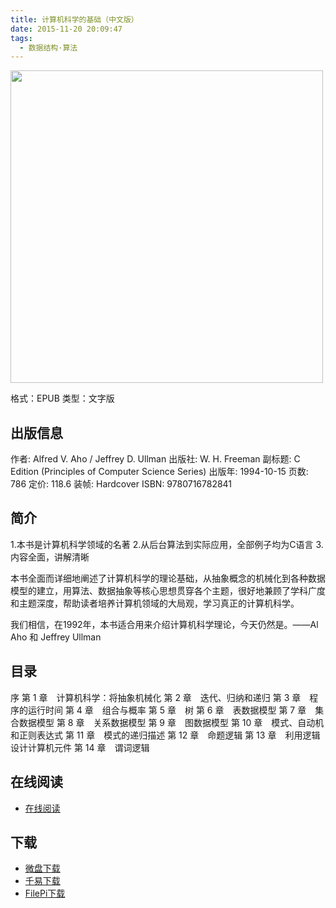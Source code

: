 ```yaml
---
title: 计算机科学的基础（中文版）
date: 2015-11-20 20:09:47
tags:
  - 数据结构·算法
---
```


<img src='http://www.ituring.com.cn/bookcover/1019.175.big.jpg' width='500' />

格式：EPUB
类型：文字版

<!--more-->

## 出版信息 ##

作者: Alfred V. Aho / Jeffrey D. Ullman 
出版社: W. H. Freeman
副标题: C Edition (Principles of Computer Science Series)
出版年: 1994-10-15
页数: 786
定价: 118.6
装帧: Hardcover
ISBN: 9780716782841

## 简介 ##

1.本书是计算机科学领域的名著 
2.从后台算法到实际应用，全部例子均为C语言 
3.内容全面，讲解清晰

本书全面而详细地阐述了计算机科学的理论基础，从抽象概念的机械化到各种数据模型的建立，用算法、数据抽象等核心思想贯穿各个主题，很好地兼顾了学科广度和主题深度，帮助读者培养计算机领域的大局观，学习真正的计算机科学。

我们相信，在1992年，本书适合用来介绍计算机科学理论，今天仍然是。——Al Aho 和 Jeffrey Ullman

## 目录 ##

序
第 1 章　计算机科学：将抽象机械化
第 2 章　迭代、归纳和递归
第 3 章　程序的运行时间
第 4 章　组合与概率
第 5 章　树
第 6 章　表数据模型
第 7 章　集合数据模型
第 8 章　关系数据模型
第 9 章　图数据模型
第 10 章　模式、自动机和正则表达式
第 11 章　模式的递归描述
第 12 章　命题逻辑
第 13 章　利用逻辑设计计算机元件
第 14 章　谓词逻辑

## 在线阅读 ##

+ [在线阅读](http://www.ituring.com.cn/book/1019)

## 下载 ##

+ [微盘下载](http://vdisk.weibo.com/s/aADaW4YRF9yo8)
+ [千易下载](http://1000eb.com/1hw6j)
+ [FilePi下载](http://filepi.com/i/cGnjnbn)

